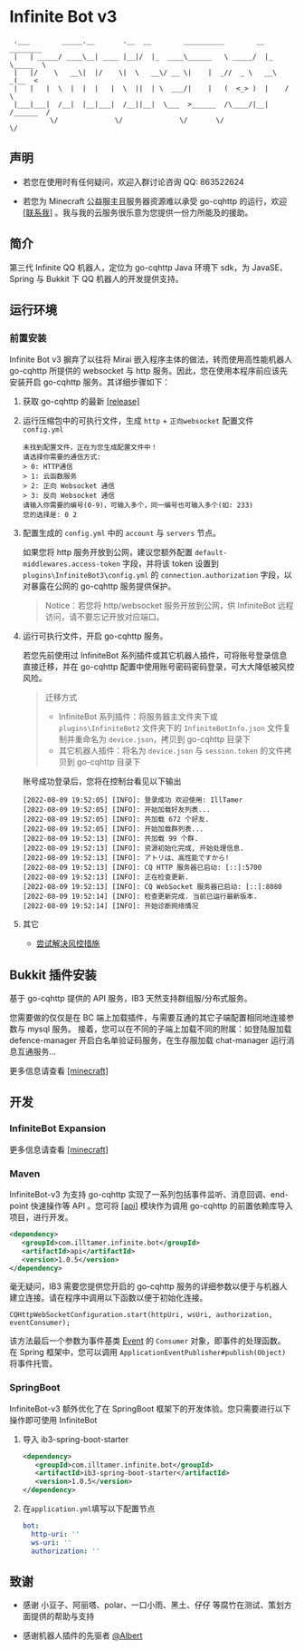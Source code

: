 # Infinite Bot v3

```
 .___        _____.__       .__  __        __________        __    ________
 |   | _____/ ____\__| ____ |__|/  |_  ____\______   \ _____/  |_  \_____  \
 |   |/    \   __\|  |/    \|  \   __\/ __ \|    |  _//  _ \   __\   _(__  <
 |   |   |  \  |  |  |   |  \  ||  | \  ___/|    |   (  <_> )  |    /       \
 |___|___|  /__|  |__|___|  /__||__|  \___  >______  /\____/|__|   /______  /
          \/              \/              \/       \/                     \/
```

## 声明

- 若您在使用时有任何疑问，欢迎入群讨论咨询 QQ: 863522624

- 若您为 Minecraft 公益服主且服务器资源难以承受 go-cqhttp 的运行，欢迎 [[联系我]](https://api.vvhan.com/api/qqCard?qq=765743073) 。我与我的云服务很乐意为您提供一份力所能及的援助。

## 简介

第三代 Infinite QQ 机器人，定位为 go-cqhttp Java 环境下 sdk，为 JavaSE、Spring 与 Bukkit 下 QQ 机器人的开发提供支持。

## 运行环境

### 前置安装

Infinite Bot v3 摒弃了以往将 Mirai 嵌入程序主体的做法，转而使用高性能机器人 go-cqhttp 所提供的 websocket 与 http 服务。因此，您在使用本程序前应该先安装开启 go-cqhttp 服务。其详细步骤如下：

1. 获取 go-cqhttp 的最新 [[release]](https://github.com/Mrs4s/go-cqhttp/releases)

2. 运行压缩包中的可执行文件，生成 `http` + `正向websocket` 配置文件 `config.yml`

   ```text
   未找到配置文件，正在为您生成配置文件中！
   请选择你需要的通信方式:
   > 0: HTTP通信
   > 1: 云函数服务
   > 2: 正向 Websocket 通信
   > 3: 反向 Websocket 通信
   请输入你需要的编号(0-9)，可输入多个，同一编号也可输入多个(如: 233)
   您的选择是: 0 2
   ```

3. 配置生成的 `config.yml` 中的 `account` 与 `servers` 节点。
   
   如果您将 http 服务开放到公网，建议您额外配置 `default-middlewares.access-token` 字段，并将该 token 设置到 `plugins\InfiniteBot3\config.yml` 的 `connection.authorization` 字段，以对暴露在公网的 go-cqhttp 服务提供保护。
   > Notice：若您将 http/websocket 服务开放到公网，供 InfiniteBot 远程访问，请不要忘记开放对应端口。

4. 运行可执行文件，开启 go-cqhttp 服务。
   
   若您先前使用过 InfiniteBot 系列插件或其它机器人插件，可将账号登录信息直接迁移，并在 go-cqhttp 配置中使用账号密码密码登录，可大大降低被风控风险。
   
   > 迁移方式
   > - InfiniteBot 系列插件：将服务器主文件夹下或 `plugins\InfiniteBot2` 文件夹下的 `InfiniteBotInfo.json` 文件复制并重命名为 `device.json`，拷贝到 go-cqhttp 目录下
   > - 其它机器人插件：将名为 `device.json` 与 `session.token` 的文件拷贝到 go-cqhttp 目录下
   
   账号成功登录后，您将在控制台看见以下输出

   ```
   [2022-08-09 19:52:05] [INFO]: 登录成功 欢迎使用: IllTamer
   [2022-08-09 19:52:05] [INFO]: 开始加载好友列表...
   [2022-08-09 19:52:05] [INFO]: 共加载 672 个好友.
   [2022-08-09 19:52:05] [INFO]: 开始加载群列表...
   [2022-08-09 19:52:13] [INFO]: 共加载 99 个群.
   [2022-08-09 19:52:13] [INFO]: 资源初始化完成, 开始处理信息.
   [2022-08-09 19:52:13] [INFO]: アトリは、高性能ですから!
   [2022-08-09 19:52:13] [INFO]: CQ HTTP 服务器已启动: [::]:5700
   [2022-08-09 19:52:13] [INFO]: 正在检查更新.
   [2022-08-09 19:52:13] [INFO]: CQ WebSocket 服务器已启动: [::]:8080
   [2022-08-09 19:52:14] [INFO]: 检查更新完成. 当前已运行最新版本.
   [2022-08-09 19:52:14] [INFO]: 开始诊断网络情况
   ```

5. 其它
   - [尝试解决风控措施](https://github.com/Mrs4s/go-cqhttp/issues/1320)

## Bukkit 插件安装

基于 go-cqhttp 提供的 API 服务，IB3 天然支持群组服/分布式服务。

您需要做的仅仅是在 BC 端上加载插件，与需要互通的其它子端配置相同地连接参数与 mysql 服务。
接着，您可以在不同的子端上加载不同的附属：如登陆服加载 defence-manager 开启白名单验证码服务，在生存服加载 chat-manager 运行消息互通服务...

更多信息请查看 [[minecraft]](/minecraft)

## 开发

### InfiniteBot Expansion

更多信息请查看 [[minecraft]](/minecraft)

### Maven

InfiniteBot-v3 为支持 go-cqhttp 实现了一系列包括事件监听、消息回调、end-point 快速操作等 API
。您可将 [[api]](/api) 模块作为调用 go-cqhttp 的前置依赖库导入项目，进行开发。

```xml
<dependency>
   <groupId>com.illtamer.infinite.bot</groupId>
   <artifactId>api</artifactId>
   <version>1.0.5</version>
</dependency>
```

毫无疑问，IB3 需要您提供您开启的 go-cqhttp 服务的详细参数以便于与机器人建立连接。请在程序中调用以下函数以便于初始化连接。 

```
CQHttpWebSocketConfiguration.start(httpUri, wsUri, authorization, eventConsumer);
```

该方法最后一个参数为事件基类 [Event](/api/src/main/java/com/illtamer/infinite/bot/api/event/Event.java) 的 `Consumer` 对象，即事件的处理函数。
在 Spring 框架中，您可以调用 `ApplicationEventPublisher#publish(Object)` 将事件托管。

### SpringBoot

InfiniteBot-v3 额外优化了在 SpringBoot 框架下的开发体验。您只需要进行以下操作即可使用 InfiniteBot

1. 导入 ib3-spring-boot-starter

   ```xml
   <dependency>
      <groupId>com.illtamer.infinite.bot</groupId>
      <artifactId>ib3-spring-boot-starter</artifactId>
      <version>1.0.5</version>
   </dependency>
   ```

2. 在`application.yml`填写以下配置节点

   ```yaml
   bot:
     http-uri: ''
     ws-uri: ''
     authorization: ''
   ```

## 致谢

- 感谢 小豆子、阿丽塔、polar、一口小雨、黑土、仔仔 等腐竹在测试、策划方面提供的帮助与支持

- 感谢机器人插件的先驱者 [@Albert](https://github.com/mcdoeswhat)